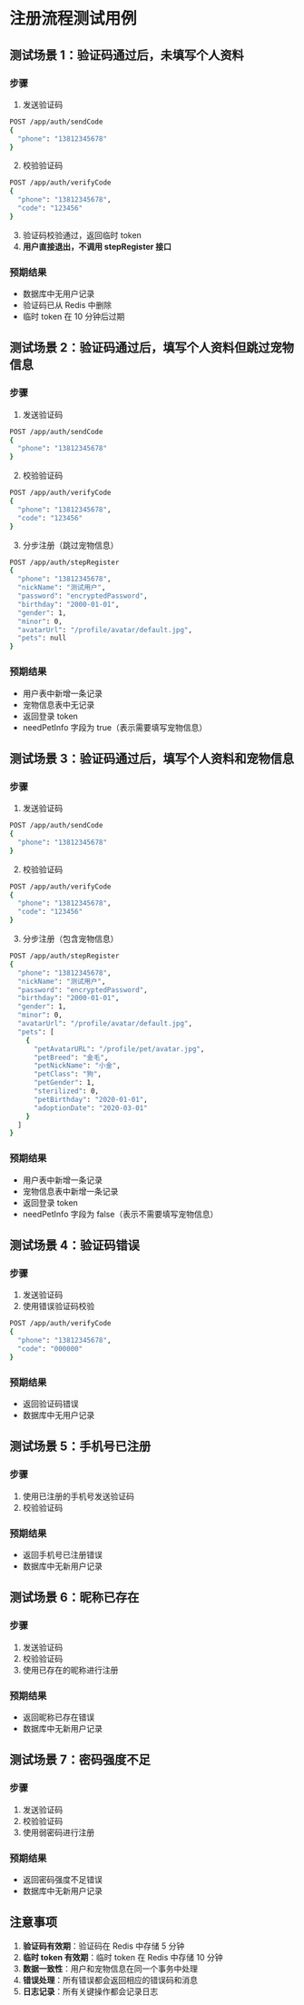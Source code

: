 # 注册流程测试用例

## 测试场景 1：验证码通过后，未填写个人资料

### 步骤

1. 发送验证码

```bash
POST /app/auth/sendCode
{
  "phone": "13812345678"
}
```

2. 校验验证码

```bash
POST /app/auth/verifyCode
{
  "phone": "13812345678",
  "code": "123456"
}
```

3. 验证码校验通过，返回临时 token
4. **用户直接退出，不调用 stepRegister 接口**

### 预期结果

- 数据库中无用户记录
- 验证码已从 Redis 中删除
- 临时 token 在 10 分钟后过期

## 测试场景 2：验证码通过后，填写个人资料但跳过宠物信息

### 步骤

1. 发送验证码

```bash
POST /app/auth/sendCode
{
  "phone": "13812345678"
}
```

2. 校验验证码

```bash
POST /app/auth/verifyCode
{
  "phone": "13812345678",
  "code": "123456"
}
```

3. 分步注册（跳过宠物信息）

```bash
POST /app/auth/stepRegister
{
  "phone": "13812345678",
  "nickName": "测试用户",
  "password": "encryptedPassword",
  "birthday": "2000-01-01",
  "gender": 1,
  "minor": 0,
  "avatarUrl": "/profile/avatar/default.jpg",
  "pets": null
}
```

### 预期结果

- 用户表中新增一条记录
- 宠物信息表中无记录
- 返回登录 token
- needPetInfo 字段为 true（表示需要填写宠物信息）

## 测试场景 3：验证码通过后，填写个人资料和宠物信息

### 步骤

1. 发送验证码

```bash
POST /app/auth/sendCode
{
  "phone": "13812345678"
}
```

2. 校验验证码

```bash
POST /app/auth/verifyCode
{
  "phone": "13812345678",
  "code": "123456"
}
```

3. 分步注册（包含宠物信息）

```bash
POST /app/auth/stepRegister
{
  "phone": "13812345678",
  "nickName": "测试用户",
  "password": "encryptedPassword",
  "birthday": "2000-01-01",
  "gender": 1,
  "minor": 0,
  "avatarUrl": "/profile/avatar/default.jpg",
  "pets": [
    {
      "petAvatarURL": "/profile/pet/avatar.jpg",
      "petBreed": "金毛",
      "petNickName": "小金",
      "petClass": "狗",
      "petGender": 1,
      "sterilized": 0,
      "petBirthday": "2020-01-01",
      "adoptionDate": "2020-03-01"
    }
  ]
}
```

### 预期结果

- 用户表中新增一条记录
- 宠物信息表中新增一条记录
- 返回登录 token
- needPetInfo 字段为 false（表示不需要填写宠物信息）

## 测试场景 4：验证码错误

### 步骤

1. 发送验证码
2. 使用错误验证码校验

```bash
POST /app/auth/verifyCode
{
  "phone": "13812345678",
  "code": "000000"
}
```

### 预期结果

- 返回验证码错误
- 数据库中无用户记录

## 测试场景 5：手机号已注册

### 步骤

1. 使用已注册的手机号发送验证码
2. 校验验证码

### 预期结果

- 返回手机号已注册错误
- 数据库中无新用户记录

## 测试场景 6：昵称已存在

### 步骤

1. 发送验证码
2. 校验验证码
3. 使用已存在的昵称进行注册

### 预期结果

- 返回昵称已存在错误
- 数据库中无新用户记录

## 测试场景 7：密码强度不足

### 步骤

1. 发送验证码
2. 校验验证码
3. 使用弱密码进行注册

### 预期结果

- 返回密码强度不足错误
- 数据库中无新用户记录

## 注意事项

1. **验证码有效期**：验证码在 Redis 中存储 5 分钟
2. **临时 token 有效期**：临时 token 在 Redis 中存储 10 分钟
3. **数据一致性**：用户和宠物信息在同一个事务中处理
4. **错误处理**：所有错误都会返回相应的错误码和消息
5. **日志记录**：所有关键操作都会记录日志
